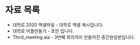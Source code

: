 # 자료 목록

- 대학로 2020 엑셀파일 - 대학로 엑셀 예시입니다.
- 대학로 어플만들기 - 초안 입니다.
- Third_meeting.aia - 3번째 회의까지 만들어진 중간완성본입니다.